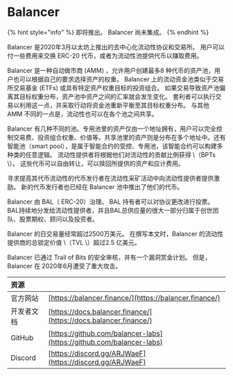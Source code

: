 # Balancer

{% hint style="info" %}
即将推出。 Balancer 尚未集成。
{% endhint %}

Balancer 是2020年3月以太坊上推出的去中心化流动性协议和交易所。 用户可以付一些费用来交换 ERC-20 代币，或者为流动性池提供代币以赚取费用。

Balancer 是一种自动做市商 \(AMM\) ，允许用户创建最多8 种代币的资产池，用户也可以根据自己的要求选择资产的权重。 Balancer 上的流动资金池类似于交易所交易基金 \(ETFs\) 或具有特定资产权重目标的投资组合。 如果交易导致资产池偏离其目标权重分布，资产池中资产之间的汇率就会发生变化。 套利者可以执行交易以利用这一点，并采取行动将资金池重新平衡至其目标权重分布。 与其他 AMM 不同的一点是，流动性也可以在各个池之间共享。

Balancer 有几种不同的池。专用池里的资产仅由一个地址拥有，用户可以完全控制交易费、投资组合权重、价值等。共享池里的资产则是分布在多个地址中。还有智能池（smart pool），是属于智能合约的受控、专用池，该智能合约可以构建多种类的任意逻辑。 流动性提供者将根据他们对流动性的贡献比例获得 \（BPTs \）。 这些代币可以自由转让，可以赎回所提供的资产和应计费用。

寻求提高其代币流动性的代币发行者在流动性采矿活动中向流动性提供者提供激励。 新的代币发行者也已经在 Balancer 池中推出了他们的代币。

Balancer 由 BAL（ ERC-20）治理。 BAL 持有者可以对协议更改进行投票。 BAL持续地分发给流动性提供者，并且BAL总供应量的很大一部分归属于创世团队、股票期权、顾问以及投资者。

Balancer 的日交易量经常超过2500万美元。 在撰写本文时，Balancer 的流动性提供商的总锁定价值 \（TVL \）超过2.5 亿美元。

Balancer 已通过 Trail of Bits 的安全审核，并有一个漏洞赏金计划。 但是，Balancer 在 2020年6月遭受了重大攻击。

| 资源      |                                                                      |
|:------- |:-------------------------------------------------------------------- |
| 官方网站    | [https://balancer.finance/](https://balancer.finance/)               |
| 开发者文档   | [https://docs.balancer.finance/](https://docs.balancer.finance/)     |
| GitHub  | [https://github.com/balancer-labs](https://github.com/balancer-labs) |
| Discord | [https://discord.gg/ARJWaeF](https://discord.gg/ARJWaeF)             |

